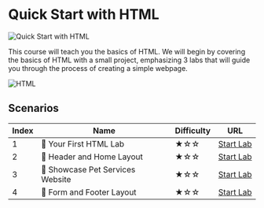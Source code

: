 # Quick Start with HTML

![Quick Start with HTML](https://cover-creator.labex.io/quick-start-with-html.png)

This course will teach you the basics of HTML. We will begin by covering the basics of HTML with a small project, emphasizing 3 labs that will guide you through the process of creating a simple webpage.

![HTML](https://img.shields.io/badge/HTML-whitesmoke?style=for-the-badge&logo=html)


## Scenarios

|   Index | Name                            | Difficulty   | URL                                                                  |
|---------|---------------------------------|--------------|----------------------------------------------------------------------|
|       1 | 📖 Your First HTML Lab           | ★☆☆          | <a target='_blank' href='https://labex.io/labs/92740'>Start Lab</a>  |
|       2 | 📖 Header and Home Layout        | ★☆☆          | <a target='_blank' href='https://labex.io/labs/271712'>Start Lab</a> |
|       3 | 📖 Showcase Pet Services Website | ★☆☆          | <a target='_blank' href='https://labex.io/labs/271713'>Start Lab</a> |
|       4 | 📖 Form and Footer Layout        | ★☆☆          | <a target='_blank' href='https://labex.io/labs/271711'>Start Lab</a> |

